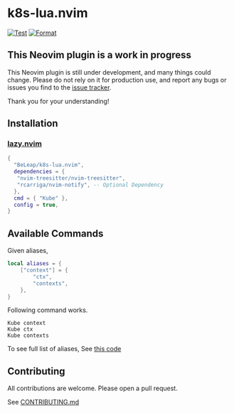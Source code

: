 # k8s-lua.nvim

[![Test](https://github.com/BeLeap/k8s-lua.nvim/actions/workflows/test.yaml/badge.svg)](https://github.com/BeLeap/k8s-lua.nvim/actions/workflows/test.yaml)
[![Format](https://github.com/BeLeap/k8s-lua.nvim/actions/workflows/format.yaml/badge.svg)](https://github.com/BeLeap/k8s-lua.nvim/actions/workflows/format.yaml)

## This Neovim plugin is a work in progress

This Neovim plugin is still under development, and many things could change.
Please do not rely on it for production use,
and report any bugs or issues you find to the [issue tracker](https://github.com/BeLeap/k8s-lua.nvim/issues).

Thank you for your understanding!

## Installation

### [lazy.nvim](https://github.com/folke/lazy.nvim)

```lua
{
  "BeLeap/k8s-lua.nvim",
  dependencies = {
   "nvim-treesitter/nvim-treesitter",
   "rcarriga/nvim-notify", -- Optional Dependency
  },
  cmd = { "Kube" },
  config = true,
}
```

## Available Commands

Given aliases,

```lua
local aliases = {
    ["context"] = {
        "ctx",
        "contexts",
    },
}
```

Following command works.

```vim
Kube context
Kube ctx
Kube contexts
```

To see full list of aliases, See [this code](lua/k8s/commands.lua#L1-L26)

## Contributing

All contributions are welcome.
Please open a pull request.

See [CONTRIBUTING.md](CONTRIBUTING.md)
